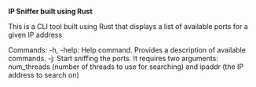 **IP Sniffer built using Rust**

This is a CLI tool built using Rust that displays a list of available ports for a given IP address

Commands:
-h, -help: Help command. Provides a description of available commands.
-j: Start sniffing the ports. It requires two arguments: num_threads (number of threads to use for searching) and ipaddr (the IP address to search on)
